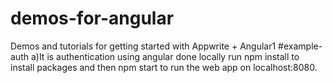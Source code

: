 # demos-for-angular
Demos and tutorials for getting started with Appwrite + Angular1
#example-auth
a)It is authentication using angular done locally 
    run npm install to install packages and then npm start to run the web app on localhost:8080.
